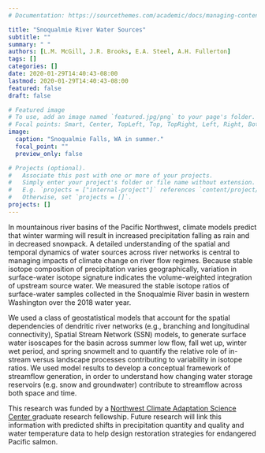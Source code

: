```yaml
---
# Documentation: https://sourcethemes.com/academic/docs/managing-content/

title: "Snoqualmie River Water Sources"
subtitle: ""
summary: " "
authors: [L.M. McGill, J.R. Brooks, E.A. Steel, A.H. Fullerton]
tags: []
categories: []
date: 2020-01-29T14:40:43-08:00
lastmod: 2020-01-29T14:40:43-08:00
featured: false
draft: false

# Featured image
# To use, add an image named `featured.jpg/png` to your page's folder.
# Focal points: Smart, Center, TopLeft, Top, TopRight, Left, Right, BottomLeft, Bottom, BottomRight.
image:
  caption: "Snoqualmie Falls, WA in summer."
  focal_point: ""
  preview_only: false

# Projects (optional).
#   Associate this post with one or more of your projects.
#   Simply enter your project's folder or file name without extension.
#   E.g. `projects = ["internal-project"]` references `content/project/deep-learning/index.md`.
#   Otherwise, set `projects = []`.
projects: []
---
```


In mountainous river basins of the Pacific Northwest, climate models predict that winter warming will result in increased precipitation falling as rain and in decreased snowpack. A detailed understanding of the spatial and temporal dynamics of water sources across river networks is central to managing impacts of climate change on river flow regimes. Because stable isotope composition of precipitation varies geographically, variation in surface-water isotope signature indicates the volume-weighted integration of upstream source water. We measured the stable isotope ratios of surface-water samples collected in the Snoqualmie River basin in western Washington over the 2018 water year. 

We used a class of geostatistical models that account for the spatial dependencies of dendritic river networks (e.g., branching and longitudinal connectivity), Spatial Stream Network (SSN) models, to generate surface water isoscapes for the basin across summer low flow, fall wet up, winter wet period, and spring snowmelt and to quantify the relative role of in-stream versus landscape processes contributing to variability in isotope ratios. We used model results to develop a conceptual framework of streamflow generation, in order to understand how changing water storage reservoirs (e.g. snow and groundwater) contribute to streamflow across both space and time. 

This research was funded by a <a href="https://nwcasc.uw.edu/"> Northwest Climate Adaptation Science Center </a> graduate research fellowship. Future research will link this information with predicted shifts in precipitation quantity and quality and water temperature data to help design restoration strategies for endangered Pacific salmon.